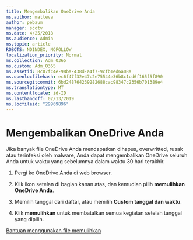 ```yaml
---
title: Mengembalikan OneDrive Anda
ms.author: matteva
author: pebaum
manager: scotv
ms.date: 4/25/2018
ms.audience: Admin
ms.topic: article
ROBOTS: NOINDEX, NOFOLLOW
localization_priority: Normal
ms.collection: Adm_O365
ms.custom: Adm_O365
ms.assetid: 8c07fc4e-98ba-438d-a4f7-9cfb1ed6a08a
ms.openlocfilehash: ec6f47f32e47c2e75544e36b8c1cd6f165f5f890
ms.sourcegitcommit: 6bd248764239282688cac98347c2356b701389e4
ms.translationtype: MT
ms.contentlocale: id-ID
ms.lasthandoff: 02/13/2019
ms.locfileid: "29969896"
---
```

# <a name="restore-your-onedrive"></a>Mengembalikan OneDrive Anda

Jika banyak file OneDrive Anda mendapatkan dihapus, overwritted, rusak atau terinfeksi oleh malware, Anda dapat mengembalikan OneDrive seluruh Anda untuk waktu yang sebelumnya dalam waktu 30 hari terakhir.
  
1. Pergi ke OneDrive Anda di web browser.
    
2. Klik ikon setelan di bagian kanan atas, dan kemudian pilih **memulihkan OneDrive Anda**.
    
3. Memilih tanggal dari daftar, atau memilih **Custom tanggal dan waktu**.
    
4. Klik **memulihkan** untuk membatalkan semua kegiatan setelah tanggal yang dipilih. 
    
[Bantuan menggunakan file memulihkan](https://go.microsoft.com/fwlink/?linkid=872874)
  

